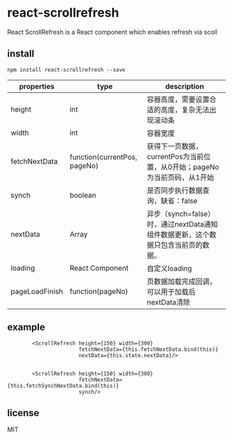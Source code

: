 # react-scrollrefresh

React ScrollRefresh is a React component which enables refresh via scoll

## install

```
npm install react-scrollrefresh --save
```


| properties   | type                         | description|
|--------------|------------------------------|------------|
| height       | int                          | 容器高度，需要设置合适的高度，复杂无法出现滚动条 |
| width        | int                          | 容器宽度 |
|fetchNextData | function(currentPos, pageNo) | 获得下一页数据，currentPos为当前位置，从0开始；pageNo为当前页码，从1开始 |
| synch        | boolean                      | 是否同步执行数据查询，缺省：false|
| nextData     | Array                        | 异步（synch=false）时，通过nextData通知组件数据更新，这个数据只包含当前页的数据。|
| loading      | React Component              | 自定义loading |
| pageLoadFinish| function(pageNo)            | 页数据加载完成回调，可以用于加载后nextData清除 |


## example

```
        <ScrollRefresh height={150} width={300}
                       fetchNextData={this.fetchNextData.bind(this)}
                       nextData={this.state.nextData}/>
                       
                       
        <ScrollRefresh height={150} width={300}
                       fetchNextData={this.fetchSynchNextData.bind(this)}
                       synch/>
```


## license

MIT
